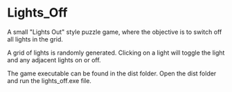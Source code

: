 # Lights_Off
A small "Lights Out" style puzzle game, where the objective is to switch off all lights in the grid.

A grid of lights is randomly generated.
Clicking on a light will toggle the light and any adjacent lights on or off.

The game executable can be found in the dist folder.
Open the dist folder and run the lights_off.exe file.
